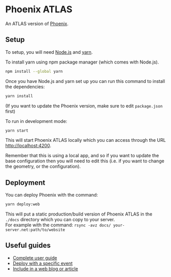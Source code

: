 # Phoenix ATLAS

An ATLAS version of [Phoenix](https://github.com/hsf/phoenix).

## Setup

To setup, you will need [Node.js](https://nodejs.org/en/download/) and [yarn](https://classic.yarnpkg.com/en/docs/install/).

To install yarn using npm package manager (which comes with Node.js).

```sh
npm install --global yarn
```

Once you have Node.js and yarn set up you can run this command to install the dependencies:

```sh
yarn install
```

(If you want to update the Phoenix version, make sure to edit `package.json` first)

To run in development mode:

```sh
yarn start
```

This will start Phoenix ATLAS locally which you can access through the URL [http://localhost:4200](http://localhost:4200).

Remember that this is using a local app, and so if you want to update the base configuration then you will need to edit this (i.e. if you want to change the geometry, or the configuration).

## Deployment

You can deploy Phoenix with the command:

```sh
yarn deploy:web
```

This will put a static production/build version of Phoenix ATLAS in the `./docs` directory which you can copy to your server.\
For example with the command: `rsync -avz docs/ your-server.net:path/to/website`

## Useful guides

* [Complete user guide](https://github.com/HSF/phoenix/blob/master/guides/users.md)
* [Deploy with a specific event](./guides/deploy-specific-event.md)
* [Include in a web blog or article](./guides/phoenix-iframe.md)
